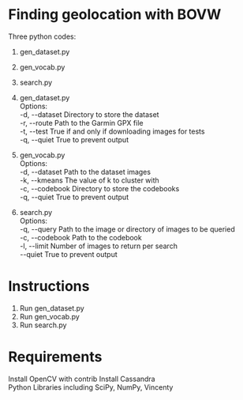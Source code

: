 # Finding geolocation with BOVW

Three python codes:
  1. gen_dataset.py
  2. gen_vocab.py
  3. search.py

1. gen_dataset.py  
  Options:  
      -d, --dataset   	Directory to store the dataset  
      -r, --route     	Path to the Garmin GPX file  
      -t, --test      	True if and only if downloading images for tests  
      -q, --quiet     	True to prevent output  

2. gen_vocab.py  
  Options:  
      -d, --dataset   	Path to the dataset images  
      -k, --kmeans    	The value of k to cluster with  
      -c, --codebook  	Directory to store the codebooks  
      -q, --quiet     	True to prevent output  

3. search.py  
  Options:  
      -q, --query     	Path to the image or directory of images to be queried  
      -c, --codebook  	Path to the codebook  
      -l, --limit     	Number of images to return per search  
      --quiet         	True to prevent output  

# Instructions

1. Run gen_dataset.py
2. Run gen_vocab.py
3. Run search.py

# Requirements
Install OpenCV with contrib
Install Cassandra  
Python Libraries including SciPy, NumPy, Vincenty
